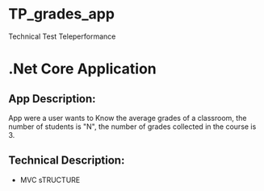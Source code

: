 # TP_grades_app
Technical Test Teleperformance
# .Net Core Application
## App Description:
App were a user wants to Know the average grades of a classroom, the number of students is "N", the number of grades collected in the course is 3.
## Technical Description:
* MVC sTRUCTURE
